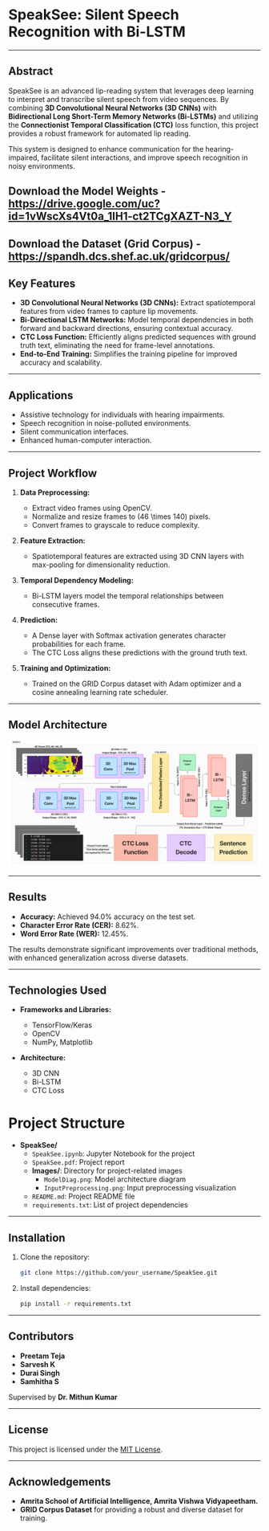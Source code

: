 # **SpeakSee: Silent Speech Recognition with Bi-LSTM**

---

## **Abstract**
SpeakSee is an advanced lip-reading system that leverages deep learning to interpret and transcribe silent speech from video sequences. By combining **3D Convolutional Neural Networks (3D CNNs)** with **Bidirectional Long Short-Term Memory Networks (Bi-LSTMs)** and utilizing the **Connectionist Temporal Classification (CTC)** loss function, this project provides a robust framework for automated lip reading.

This system is designed to enhance communication for the hearing-impaired, facilitate silent interactions, and improve speech recognition in noisy environments.

Download the Model Weights - https://drive.google.com/uc?id=1vWscXs4Vt0a_1IH1-ct2TCgXAZT-N3_Y 
---
Download the Dataset (Grid Corpus) - https://spandh.dcs.shef.ac.uk/gridcorpus/
---

## **Key Features**
- **3D Convolutional Neural Networks (3D CNNs):** Extract spatiotemporal features from video frames to capture lip movements.
- **Bi-Directional LSTM Networks:** Model temporal dependencies in both forward and backward directions, ensuring contextual accuracy.
- **CTC Loss Function:** Efficiently aligns predicted sequences with ground truth text, eliminating the need for frame-level annotations.
- **End-to-End Training:** Simplifies the training pipeline for improved accuracy and scalability.

---

## **Applications**
- Assistive technology for individuals with hearing impairments.
- Speech recognition in noise-polluted environments.
- Silent communication interfaces.
- Enhanced human-computer interaction.

---

## **Project Workflow**
1. **Data Preprocessing:**
   - Extract video frames using OpenCV.
   - Normalize and resize frames to \(46 \times 140\) pixels.
   - Convert frames to grayscale to reduce complexity.

2. **Feature Extraction:**
   - Spatiotemporal features are extracted using 3D CNN layers with max-pooling for dimensionality reduction.

3. **Temporal Dependency Modeling:**
   - Bi-LSTM layers model the temporal relationships between consecutive frames.

4. **Prediction:**
   - A Dense layer with Softmax activation generates character probabilities for each frame.
   - The CTC Loss aligns these predictions with the ground truth text.

5. **Training and Optimization:**
   - Trained on the GRID Corpus dataset with Adam optimizer and a cosine annealing learning rate scheduler.

---

## **Model Architecture**
[![Model Architecture](Images/ModelDiag.png)](Images/ModelDiag.png)

---

## **Results**
- **Accuracy:** Achieved 94.0% accuracy on the test set.
- **Character Error Rate (CER):** 8.62%.
- **Word Error Rate (WER):** 12.45%.

The results demonstrate significant improvements over traditional methods, with enhanced generalization across diverse datasets.

---

## **Technologies Used**
- **Frameworks and Libraries:**
  - TensorFlow/Keras
  - OpenCV
  - NumPy, Matplotlib

- **Architecture:**
  - 3D CNN
  - Bi-LSTM
  - CTC Loss

# Project Structure

- **SpeakSee/**
  - `SpeakSee.ipynb`: Jupyter Notebook for the project
  - `SpeakSee.pdf`: Project report
  - **Images/**: Directory for project-related images
    - `ModelDiag.png`: Model architecture diagram
    - `InputPreprocessing.png`: Input preprocessing visualization
  - `README.md`: Project README file
  - `requirements.txt`: List of project dependencies

---

## **Installation**
1. Clone the repository:
   ```bash
   git clone https://github.com/your_username/SpeakSee.git
   ```

3. Install dependencies:
   ```bash
   pip install -r requirements.txt
   ```

---

## **Contributors**
- **Preetam Teja**  
- **Sarvesh K**  
- **Durai Singh**
- **Samhitha S**

Supervised by **Dr. Mithun Kumar**

---

## **License**
This project is licensed under the [MIT License](LICENSE).

---

## **Acknowledgements**
- **Amrita School of Artificial Intelligence, Amrita Vishwa Vidyapeetham.**
- **GRID Corpus Dataset** for providing a robust and diverse dataset for training.

